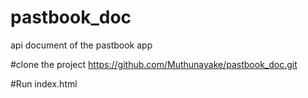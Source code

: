 # pastbook_doc
api document of the pastbook app

#clone the project
https://github.com/Muthunayake/pastbook_doc.git

#Run
index.html
